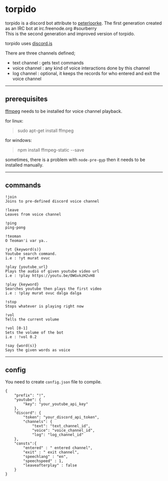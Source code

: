 # torpido

torpido is a discord bot attribute to [peterloorke](https://github.com/egemenyildiz). The first generation created as an IRC bot at irc.freenode.org #sourberry<br>
This is the second generation and improved version of torpido.

torpido uses [discord.js](https://discord.js.org/)

There are three channels defined;<br>
* text channel : gets text commands
* voice channel : any kind of voice interactions done by this channel
* log channel : optional, it keeps the records for who entered and exit the voice channel

---
## prerequisites
[ffmpeg](http://ffmpeg.org/) needs to be installed for voice channel playback.

for linux:
>sudo apt-get install ffmpeg

for windows:
>npm install ffmpeg-static --save


sometimes, there is a problem with `node-pre-gyp` then it needs to be installed manually.

---
## commands

```
!join
Joins to pre-defined discord voice channel

!leave
Leaves from voice channel

!ping
ping-pong

!teoman
O Teoman'i var ya..

```

```
!yt {keyword(s)}
Youtube search command.
i.e : !yt murat ovuc

!play {youtube_url}
Plays the audio of given youtube video url
i.e : !play https://youtu.be/OWGvkzH2vH8

!play {keyword}
Searches youtube then plays the first video
i.e : !play murat ovuc dalga dalga

!stop
Stops whatever is playing right now

!vol
Tells the current volume

!vol [0-1]
Sets the volume of the bot
i.e : !vol 0.2

!say {word(s)}
Says the given words as voice
```


---
## config

You need to create `config.json` file to compile.

```
{
    "prefix": "!",
    "youtube": {
        "key": "your_youtube_api_key"
    },
    "discord": {
        "token": "your_discord_api_token",
        "channels": {
            "text": "text_channel_id",
            "voice": "voice_channel_id",
            "log": "log_channel_id"
    },
    "consts":{
        "entered" : " entered channel",
        "exit" : " exit channel",
        "speechlang" : "en",
        "speechspeed" : 1,
        "leaveafterplay" : false
    }
}
```
